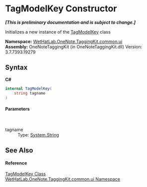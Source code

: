 # TagModelKey Constructor 
 _**\[This is preliminary documentation and is subject to change.\]**_

Initializes a new instance of the <a href="3f27eb3e-174d-da80-683c-25f58841f408.md">TagModelKey</a> class

**Namespace:**&nbsp;<a href="043a9407-ac38-b3ac-7348-a6090af495ad.md">WetHatLab.OneNote.TaggingKit.common.ui</a><br />**Assembly:**&nbsp;OneNoteTaggingKit (in OneNoteTaggingKit.dll) Version: 3.7.7393.19279

## Syntax

**C#**<br />
``` C#
internal TagModelKey(
	string tagname
)
```


#### Parameters
&nbsp;<dl><dt>tagname</dt><dd>Type: <a href="http://msdn2.microsoft.com/en-us/library/s1wwdcbf" target="_blank">System.String</a><br /></dd></dl>

## See Also


#### Reference
<a href="3f27eb3e-174d-da80-683c-25f58841f408.md">TagModelKey Class</a><br /><a href="043a9407-ac38-b3ac-7348-a6090af495ad.md">WetHatLab.OneNote.TaggingKit.common.ui Namespace</a><br />